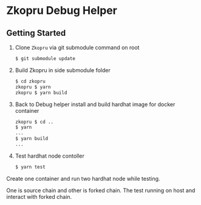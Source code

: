 # Zkopru Debug Helper

## Getting Started

1. Clone `Zkopru` via git submodule command on root

    ```bash
    $ git submodule update
    ```

2. Build Zkopru in side submodule folder
  
    ```bash
    $ cd zkopru
    zkopru $ yarn
    zkopru $ yarn build
    ```

3. Back to Debug helper install and build hardhat image for docker container
  
    ```bash
    zkopru $ cd ..
    $ yarn
    ...
    $ yarn build
    ...
    ```

4. Test hardhat node contoller

    ```bash
    $ yarn test
    ```

Create one container and run two hardhat node while testing.

One is source chain and other is forked chain. The test running on host and interact with forked chain.
